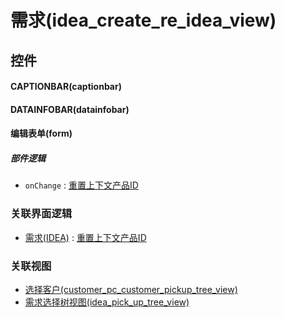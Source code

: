 # 需求(idea_create_re_idea_view)  <!-- {docsify-ignore-all} -->



## 控件
#### CAPTIONBAR(captionbar)
#### DATAINFOBAR(datainfobar)
#### 编辑表单(form)

##### 部件逻辑
* `onChange` : [重置上下文产品ID](module/ProdMgmt/idea/uilogic/reset_product_id)


### 关联界面逻辑
  * [需求(IDEA)](module/ProdMgmt/idea) : [重置上下文产品ID](module/ProdMgmt/idea/uilogic/reset_product_id)

### 关联视图
  * [选择客户(customer_pc_customer_pickup_tree_view)](app/view/customer_pc_customer_pickup_tree_view)
  * [需求选择树视图(idea_pick_up_tree_view)](app/view/idea_pick_up_tree_view)

<script>
 const { createApp } = Vue
  createApp({
    data() {
      return {

      }
    }
  }).use(ElementPlus).mount('#app')
</script>